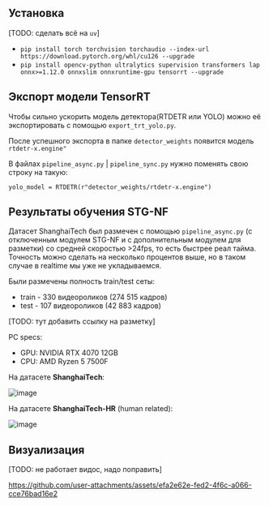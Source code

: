 ## Установка
[TODO: cделать всё на `uv`]

- `pip install torch torchvision torchaudio --index-url https://download.pytorch.org/whl/cu126 --upgrade`
- `pip install opencv-python ultralytics supervision transformers lap onnx>=1.12.0 onnxslim onnxruntime-gpu tensorrt --upgrade`

## Экспорт модели TensorRT

Чтобы сильно ускорить модель детектора(RTDETR или YOLO) можно её экспортировать с помощью `export_trt_yolo.py`.

После успешного экспорта в папке `detector_weights` появится модель `rtdetr-x.engine"`

В файлах `pipeline_async.py` | `pipeline_sync.py` нужно поменять свою строку на такую: 

`yolo_model = RTDETR(r"detector_weights/rtdetr-x.engine")`

## Результаты обучения STG-NF
Датасет ShanghaiTech был размечен с помощью `pipeline_async.py` (с отключенным модулем STG-NF и с дополнительным модулем для разметки) со средней скоростью >24fps, то есть быстрее реал тайма. Точность можно сделать на несколько процентов выше, но в таком случае в realtime мы уже не укладываемся.

Были размечены полность train/test сеты:
- train - 330 видеороликов (274 515 кадров)
- test - 107 видеороликов (42 883 кадров)

[TODO: тут добавить ссылку на разметку]

PC specs:
- GPU: NVIDIA RTX 4070 12GB
- CPU: AMD Ryzen 5 7500F


На датасете **ShanghaiTech**:

![image](https://github.com/user-attachments/assets/5fa828b2-70de-4ee1-a937-2ce15d17fa6d)

На датасете **ShanghaiTech-HR** (human related):

![image](https://github.com/user-attachments/assets/febd8787-bc93-4056-b5be-7c3feb93a651)

## Визуализация
[TODO: не работает видос, надо поправить]

https://github.com/user-attachments/assets/efa2e62e-fed2-4f6c-a066-cce76bad16e2



